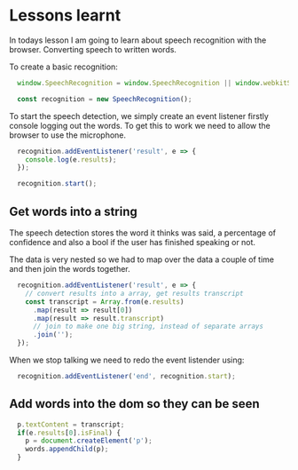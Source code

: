 # Lessons learnt

In todays lesson I am going to learn about speech recognition with the browser. Converting speech to written words.

To create a basic recognition:

```javascript
  window.SpeechRecognition = window.SpeechRecognition || window.webkitSpeechRecognition;

  const recognition = new SpeechRecognition();
```

To start the speech detection, we simply create an event listener firstly console logging out the words. To get this to work we need to allow the browser to use the microphone.

```javascript
  recognition.addEventListener('result', e => {
    console.log(e.results);
  });

  recognition.start();
```

## Get words into a string

The speech detection stores the word it thinks was said, a percentage of confidence and also a bool if the user has finished speaking or not.

The data is very nested so we had to map over the data a couple of time and then join the words together.

```javascript
  recognition.addEventListener('result', e => {
    // convert results into a array, get results transcript
    const transcript = Array.from(e.results)
      .map(result => result[0])
      .map(result => result.transcript)
      // join to make one big string, instead of separate arrays
      .join('');
  });
```

When we stop talking we need to redo the event listender using:

```javascript
  recognition.addEventListener('end', recognition.start);
```

## Add words into the dom so they can be seen

```javascript
  p.textContent = transcript;
  if(e.results[0].isFinal) {
    p = document.createElement('p');
    words.appendChild(p);
  }
```
